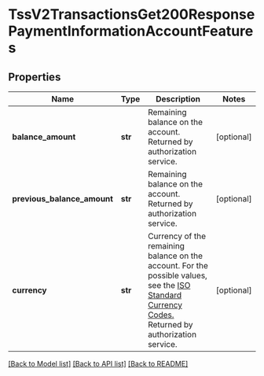 # TssV2TransactionsGet200ResponsePaymentInformationAccountFeatures

## Properties
Name | Type | Description | Notes
------------ | ------------- | ------------- | -------------
**balance_amount** | **str** | Remaining balance on the account.  Returned by authorization service.  | [optional] 
**previous_balance_amount** | **str** | Remaining balance on the account.  Returned by authorization service.  | [optional] 
**currency** | **str** | Currency of the remaining balance on the account. For the possible values, see the [ISO Standard Currency Codes.](http://apps.cybersource.com/library/documentation/sbc/quickref/currencies.pdf)  Returned by authorization service.  | [optional] 

[[Back to Model list]](../README.md#documentation-for-models) [[Back to API list]](../README.md#documentation-for-api-endpoints) [[Back to README]](../README.md)


